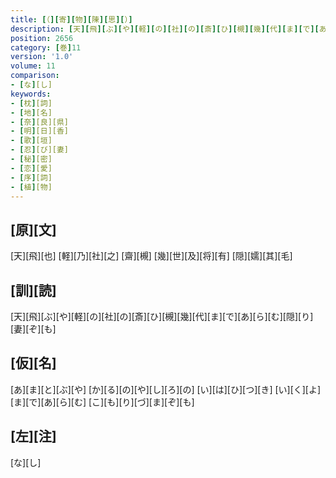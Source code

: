 ```yaml
---
title: [（][寄][物][陳][思][）]
description: [天][飛][ぶ][や][軽][の][社][の][斎][ひ][槻][幾][代][ま][で][あ][ら][む][隠][り][妻][ぞ][も]
position: 2656
category: [巻]11
version: '1.0'
volume: 11
comparison:
- [な][し]
keywords:
- [枕][詞]
- [地][名]
- [奈][良][県]
- [明][日][香]
- [歌][垣]
- [忍][び][妻]
- [秘][密]
- [恋][愛]
- [序][詞]
- [植][物]
---
```


## [原][文]

[天][飛][也] [軽][乃][社][之] [齋][槻] [幾][世][及][将][有] [隠][嬬][其][毛]

## [訓][読]

[天][飛][ぶ][や][軽][の][社][の][斎][ひ][槻][幾][代][ま][で][あ][ら][む][隠][り][妻][ぞ][も]

## [仮][名]

[あ][ま][と][ぶ][や] [か][る][の][や][し][ろ][の] [い][は][ひ][つ][き] [い][く][よ][ま][で][あ][ら][む] [こ][も][り][づ][ま][ぞ][も]

## [左][注]

[な][し]

